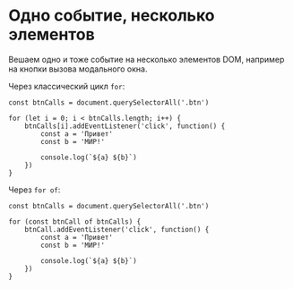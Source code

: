 # Одно событие, несколько элементов
Вешаем одно и тоже событие на несколько элементов DOM, например на кнопки вызова модального окна.

Через классический цикл `for`:

    const btnCalls = document.querySelectorAll('.btn')

    for (let i = 0; i < btnCalls.length; i++) {
        btnCalls[i].addEventListener('click', function() {
            const a = 'Привет'
            const b = 'МИР!'

            console.log(`${a} ${b}`)
        })
    }

Через `for of`:

    const btnCalls = document.querySelectorAll('.btn')

    for (const btnCall of btnCalls) {
        btnCall.addEventListener('click', function() {
            const a = 'Привет'
            const b = 'МИР!'

            console.log(`${a} ${b}`)
        })
    }
